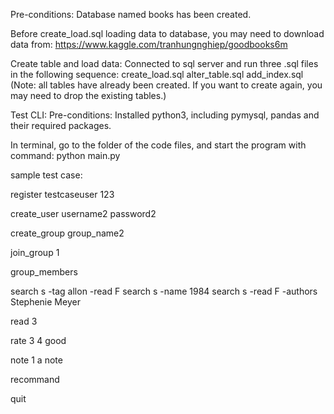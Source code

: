 Pre-conditions: Database named books has been created.

Before create_load.sql loading data to database, you may need to download data from:
https://www.kaggle.com/tranhungnghiep/goodbooks6m

Create table and load data:
Connected to sql server and run three .sql files in the following sequence:
create_load.sql
alter_table.sql
add_index.sql
(Note: all tables have already been created. If you want to create again, you may need to drop the existing tables.)

Test CLI:
Pre-conditions: Installed python3, including pymysql, pandas and their required packages.

In terminal, go to the folder of the code files, and start the program with command:
python main.py


sample test case:

register
testcaseuser
123


create_user
username2
password2

create_group
group_name2

join_group
1

group_members


search
s -tag allon -read F
search
s -name 1984
search
s -read F -authors Stephenie Meyer

read
3

rate
3
4
good

note
1
a note

recommand

quit
